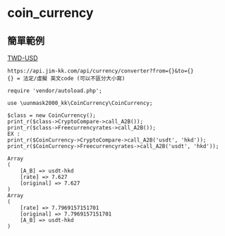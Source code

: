 # coin_currency

## 簡單範例
[TWD-USD](https://api.jim-kk.com/api/currency/converter?from=TWD&to=USD)
```text
https://api.jim-kk.com/api/currency/converter?from={}&to={}
{} = 法定/虛擬 英文code (可以不區分大小寫)
```

```text
require 'vendor/autoload.php';

use \uunmask2000_kk\CoinCurrency\CoinCurrency;

$class = new CoinCurrency();
print_r($class->CryptoCompare->call_A2B());
print_r($class->Freecurrencyrates->call_A2B());
EX :
print_r($CoinCurrency->CryptoCompare->call_A2B('usdt', 'hkd'));
print_r($CoinCurrency->Freecurrencyrates->call_A2B('usdt', 'hkd'));

Array
(
    [A_B] => usdt-hkd
    [rate] => 7.627
    [original] => 7.627
)
Array
(
    [rate] => 7.7969157151701
    [original] => 7.7969157151701
    [A_B] => usdt-hkd
)
```
